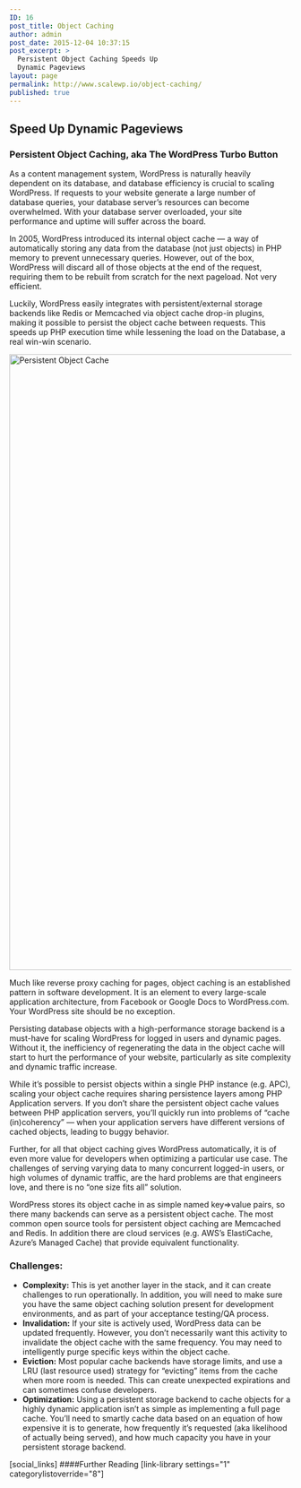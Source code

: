 ```yaml
---
ID: 16
post_title: Object Caching
author: admin
post_date: 2015-12-04 10:37:15
post_excerpt: >
  Persistent Object Caching Speeds Up
  Dynamic Pageviews
layout: page
permalink: http://www.scalewp.io/object-caching/
published: true
---
```


## Speed Up Dynamic Pageviews

### Persistent Object Caching, aka The WordPress Turbo Button

As a content management system, WordPress is naturally heavily dependent on its database, and database efficiency is crucial to scaling WordPress. If requests to your website generate a large number of database queries, your database server’s resources can become overwhelmed. With your database server overloaded, your site performance and uptime will suffer across the board.

In 2005, WordPress introduced its internal object cache — a way of automatically storing any data from the database (not just objects) in PHP memory to prevent unnecessary queries. However, out of the box, WordPress will discard all of those objects at the end of the request, requiring them to be rebuilt from scratch for the next pageload. Not very efficient.

Luckily, WordPress easily integrates with persistent/external storage backends like Redis or Memcached via object cache drop-in plugins, making it possible to persist the object cache between requests. This speeds up PHP execution time while lessening the load on the Database, a real win-win scenario.

<img src="https://raw.githubusercontent.com/pantheon-systems/wordpress-at-scale/master/diagrams/object_cache.png" width="1100" title="Persistent Object Cache" />

Much like reverse proxy caching for pages, object caching is an established pattern in software development. It is an element to every large-scale application architecture, from Facebook or Google Docs to WordPress.com. Your WordPress site should be no exception.

Persisting database objects with a high-performance storage backend is a must-have for scaling WordPress for logged in users and dynamic pages. Without it, the inefficiency of regenerating the data in the object cache will start to hurt the performance of your website, particularly as site complexity and dynamic traffic increase.

While it’s possible to persist objects within a single PHP instance (e.g. APC), scaling your object cache requires sharing persistence layers among PHP Application servers. If you don’t share the persistent object cache values between PHP application servers, you’ll quickly run into problems of “cache (in)coherency” — when your application servers have different versions of cached objects, leading to buggy behavior.

Further, for all that object caching gives WordPress automatically, it is of even more value for developers when optimizing a particular use case. The challenges of serving varying data to many concurrent logged-in users, or high volumes of dynamic traffic, are the hard problems are that engineers love, and there is no “one size fits all” solution.

WordPress stores its object cache in as simple named key=&gt;value pairs, so there many backends can serve as a persistent object cache. The most common open source tools for persistent object caching are Memcached and Redis. In addition there are cloud services (e.g. AWS’s ElastiCache, Azure’s Managed Cache) that provide equivalent functionality.

### Challenges:

* **Complexity:** This is yet another layer in the stack, and it can create challenges to run operationally. In addition, you will need to make sure you have the same object caching solution present for development environments, and as part of your acceptance testing/QA process.
* **Invalidation:** If your site is actively used, WordPress data can be updated frequently. However, you don’t necessarily want this activity to invalidate the object cache with the same frequency. You may need to intelligently purge specific keys within the object cache.
* **Eviction:** Most popular cache backends have storage limits, and use a LRU (last resource used) strategy for “evicting” items from the cache when more room is needed. This can create unexpected expirations and can sometimes confuse developers.
* **Optimization:** Using a persistent storage backend to cache objects for a highly dynamic application isn’t as simple as implementing a full page cache. You’ll need to smartly cache data based on an equation of how expensive it is to generate, how frequently it’s requested (aka likelihood of actually being served), and how much capacity you have in your persistent storage backend.

<!--- Do not edit below this line. Automatically pulls in resources. -->

[social_links]
####Further Reading
[link-library settings="1" categorylistoverride="8"]